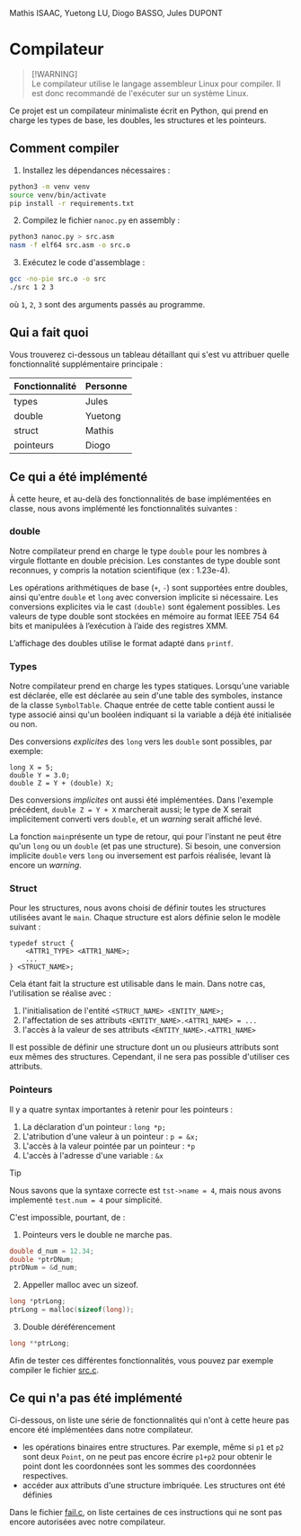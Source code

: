 Mathis ISAAC, Yuetong LU, Diogo BASSO, Jules DUPONT

# Compilateur

> [!WARNING]\
> Le compilateur utilise le langage assembleur Linux pour compiler. Il est donc
> recommandé de l'exécuter sur un système Linux.

Ce projet est un compilateur minimaliste écrit en Python, qui prend en charge
les types de base, les doubles, les structures et les pointeurs.

## Comment compiler

1. Installez les dépendances nécessaires :

```bash
python3 -m venv venv
source venv/bin/activate
pip install -r requirements.txt
```

2. Compilez le fichier `nanoc.py` en assembly :

```bash
python3 nanoc.py > src.asm 
nasm -f elf64 src.asm -o src.o
```

3. Exécutez le code d'assemblage :

```bash
gcc -no-pie src.o -o src
./src 1 2 3
```

où `1`, `2`, `3` sont des arguments passés au programme.

## Qui a fait quoi

Vous trouverez ci-dessous un tableau détaillant qui s'est vu attribuer quelle
fonctionnalité supplémentaire principale :

| Fonctionnalité | Personne |
| -------------- | -------- |
| types          | Jules    |
| double         | Yuetong  |
| struct         | Mathis   |
| pointeurs      | Diogo    |

## Ce qui a été implémenté

À cette heure, et au-delà des fonctionnalités de base implémentées en classe,
nous avons implémenté les fonctionnalités suivantes :

### double

Notre compilateur prend en charge le type `double` pour les nombres à virgule
flottante en double précision. Les constantes de type double sont reconnues, y
compris la notation scientifique (ex : 1.23e-4).

Les opérations arithmétiques de base (`+`, `-`) sont supportées entre doubles,
ainsi qu'entre `double` et `long` avec conversion implicite si nécessaire. Les
conversions explicites via le cast `(double)` sont également possibles. Les
valeurs de type double sont stockées en mémoire au format IEEE 754 64 bits et
manipulées à l’exécution à l’aide des registres XMM.

L’affichage des doubles utilise le format adapté dans `printf`.

### Types

Notre compilateur prend en charge les types statiques. Lorsqu'une variable est
déclarée, elle est déclarée au sein d'une table des symboles, instance de la
classe `SymbolTable`. Chaque entrée de cette table contient aussi le type
associé ainsi qu'un booléen indiquant si la variable a déjà été initialisée ou
non.

Des conversions _explicites_ des `long` vers les `double` sont possibles, par
exemple:

```
long X = 5;
double Y = 3.0;
double Z = Y + (double) X;
```

Des conversions _implicites_ ont aussi été implémentées. Dans l'exemple
précédent, `double Z = Y + X` marcherait aussi; le type de X serait
implicitement converti vers `double`, et un _warning_ serait affiché levé.

La fonction `main`présente un type de retour, qui pour l'instant ne peut être
qu'un `long` ou un `double` (et pas une structure). Si besoin, une conversion
implicite `double` vers `long` ou inversement est parfois réalisée, levant là
encore un _warning_.

### Struct

Pour les structures, nous avons choisi de définir toutes les structures
utilisées avant le `main`. Chaque structure est alors définie selon le modèle
suivant :

```
typedef struct {
    <ATTR1_TYPE> <ATTR1_NAME>;
    ...
} <STRUCT_NAME>;
```

Cela étant fait la structure est utilisable dans le main. Dans notre cas,
l'utilisation se réalise avec :

1. l'initialisation de l'entité `<STRUCT_NAME> <ENTITY_NAME>;`
2. l'affectation de ses attributs `<ENTITY_NAME>.<ATTR1_NAME> = ...`
3. l'accès à la valeur de ses attributs `<ENTITY_NAME>.<ATTR1_NAME>`

Il est possible de définir une structure dont un ou plusieurs attributs sont eux
mêmes des structures. Cependant, il ne sera pas possible d'utiliser ces
attributs.

### Pointeurs

Il y a quatre syntax importantes à retenir pour les pointeurs :

1. La déclaration d'un pointeur : `long *p;`
2. L'atribution d'une valeur à un pointeur : `p = &x;`
3. L'accès à la valeur pointée par un pointeur : `*p`
4. L'accès à l'adresse d'une variable : `&x`

> [!TIP]
> Nous savons que la syntaxe correcte est `tst->name = 4`, mais nous avons
> implementé `test.num = 4` pour simplicité.

C'est impossible, pourtant, de :

1. Pointeurs vers le double ne marche pas.

```c
double d_num = 12.34;
double *ptrDNum;
ptrDNum = &d_num;
```

2. Appeller malloc avec un sizeof.

```c
long *ptrLong;
ptrLong = malloc(sizeof(long));
```

3. Double déréférencement

```c
long **ptrLong;
```

Afin de tester ces différentes fonctionnalités, vous pouvez par exemple compiler
le fichier [src.c](src.c).

## Ce qui n'a pas été implémenté

Ci-dessous, on liste une série de fonctionnalités qui n'ont à cette heure pas
encore été implémentées dans notre compilateur.

- les opérations binaires entre structures. Par exemple, même si `p1` et `p2`
  sont deux `Point`, on ne peut pas encore écrire `p1+p2` pour obtenir le point
  dont les coordonnées sont les sommes des coordonnées respectives.
- accéder aux attributs d'une structure imbriquée. Les structures ont été
  définies

Dans le fichier [fail.c](fail.c), on liste certaines de ces instructions qui ne
sont pas encore autorisées avec notre compilateur.
